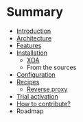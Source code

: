 # Summary

* [Introduction](README.md)
* [Architecture](architecture.md)
* [Features](features.md)
* [Installation](installation.md)
   * [XOA](xoa.md)
   * From the sources
* [Configuration](configuration.md)
* [Recipes](recipes.md)
   * [Reverse proxy](reverse_proxy.md)
* [Trial activation](trial_activation.md)
* [How to contribute?](how_to_contribute.md)
* Roadmap

